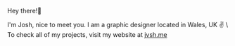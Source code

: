 Hey there!👋

I'm Josh, nice to meet you. I am a graphic designer located in Wales, UK ✌️ \ 
To check all of my projects, visit my website at [jvsh.me](https://jvsh.me)
